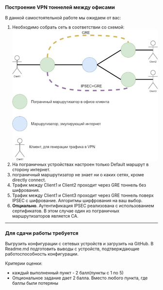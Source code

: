 ### Построение VPN тоннелей между офисами

В данной самостоятельной работе мы ожидаем от вас:
1. Необходимо собрать сеть в соответствии со схемой:
![](img/4.jpg)
2. На пограничных устройствах настроен только Default маршрут в сторону интернет.
3. пограничный маршрутизатор не знает ни о каких сетях, кроме directly connect.
4. Трафик между Client1 и Client2 проходит через GRE тоннель без шифрования.
5. Трафик между Client1 и Client3 проходит через GRE тоннель поверх IPSEC с шифрование. Алгоритмы ширфрования на ваш выбор.
6. **Опциально**. Аутентификация IPSEC реализована с использованием сертификатов. В этом случае один из пограничных маршрутизаторов является CA.
---

### Для сдачи работы требуется

Выгрузить конфигурации с сетевых устройств и загрузить на GitHub. В Readme.md подготовить выводы с устройств, подтверждающие работоспособность конфигурации.

Критерии оценки:

   * каждый выполненный пункт - 2 балл(пункты с 1  по 5)
   * Опциональное задание дает 2 балла. Вместо любого пункта, где баллы были потеряны
